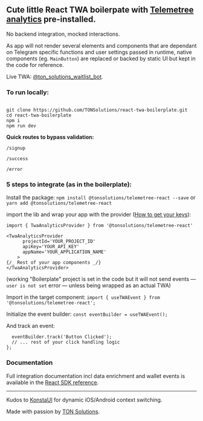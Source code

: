 ## Cute little React TWA boilerpate with [Telemetree analytics](https://docs.ton.solutions/docs/getting-started) pre-installed.

No backend integration, mocked interactions.

As app will not render several elements and components that are dependant on Telegram specific functions and user settings passed in runtime, native components (eg. `MainButton`) are replaced or backed by static UI but kept in the code for reference.

Live TWA: [@ton_solutions_waitlist_bot](https://t.me/ton_solutions_waitlist_bot/).

### To run locally:

```

git clone https://github.com/TONSolutions/react-twa-boilerplate.git
cd react-twa-boilerplate
npm i
npm run dev

```

**Quick routes to bypass validation:**

`/signup`

`/success`

`/error`

### 5 steps to integrate (as in the boilerplate):

Install the package: `npm install @tonsolutions/telemetree-react --save` or `yarn add @tonsolutions/telemetree-react`

import the lib and wrap your app with the provider ([How to get your keys](https://docs.ton.solutions/docs/community-support)):

```
import { TwaAnalyticsProvider } from '@tonsolutions/telemetree-react'

<TwaAnalyticsProvider
      projectId='YOUR_PROJECT_ID'
      apiKey='YOUR_API_KEY'
      appName='YOUR_APPLICATION_NAME'
    >
{/_ Rest of your app components _/}
</TwaAnalyticsProvider>
```

(working "Boilerplate" project is set in the code but it will not send events — `user is not set` error — unless being wrapped as an actual TWA)

Import in the target component: `import { useTWAEvent } from '@tonsolutions/telemetree-react';`

Initialize the event builder: `const eventBuilder = useTWAEvent();`

And track an event:

```const handleButtonClick = () => {
  eventBuilder.track('Button Clicked');
  // ... rest of your click handling logic
};
```

### Documentation

Full integration documentation incl data enrichment and wallet events is available in the [React SDK reference](https://docs.ton.solutions/docs/frontend-sdk).

---

Kudos to [KonstaUI](https://konstaui.com/) for dynamic iOS/Android context switching.

Made with passion by [TON Solutions](https://ton.solutions/).

```

```
